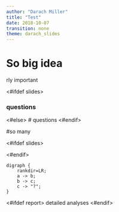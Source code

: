 ```yaml
---
author: "Darach Miller"
title: "Test"
date: 2018-10-07
transition: none
theme: darach_slides
---
```


# So big idea

rly important

<#ifdef slides>
</section><section><section>
<h1>
questions
</h1>
<#else>
# questions
<#endif> 

#so many

<#ifdef slides></section><#endif>

```graphviz
digraph {
    rankdir=LR;
    a -> b;
    b -> c;
    c -> "?";
}
```

<#ifdef report>
detailed analyses
<#endif>

